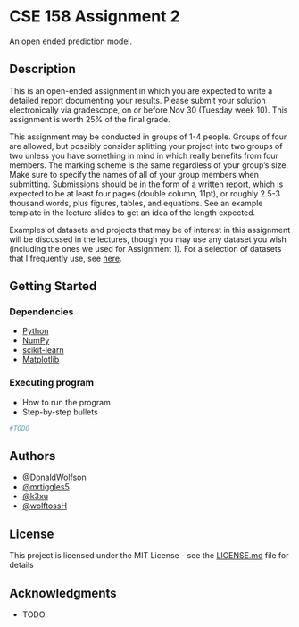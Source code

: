 # CSE 158 Assignment 2

An open ended prediction model.

## Description
  
This is an open-ended assignment in which you are expected to write a detailed report documenting your results. Please submit your solution electronically via gradescope, on or before Nov 30 (Tuesday week 10). This assignment is worth 25% of the final grade.

This assignment may be conducted in groups of 1-4 people. Groups of four are allowed, but possibly consider splitting your project into two groups of two unless you have something in mind in which really benefits from four members. The marking scheme is the same regardless of your group’s size. Make sure to specify the names of all of your group members when submitting. Submissions should be in the form of a written report, which is expected to be at least four pages (double column, 11pt), or roughly 2.5-3 thousand words, plus figures, tables, and equations. See an example template in the lecture slides to get an idea of the length expected.

Examples of datasets and projects that may be of interest in this assignment will be discussed in the lectures, though you may use any dataset you wish (including the ones we used for Assignment 1). For a selection of datasets that I frequently use, see [here](https://cseweb.ucsd.edu/~jmcauley/datasets.html).

## Getting Started

### Dependencies

* [Python](https://www.python.org)
* [NumPy](https://numpy.org)
* [scikit-learn](https://scikit-learn.org/stable/)
* [Matplotlib](https://matplotlib.org)

### Executing program

* How to run the program
* Step-by-step bullets

```bash
#TODO
```

## Authors

* [@DonaldWolfson](https://github.com/DonaldWolfson)
* [@mrtiggles5](https://github.com/mrtiggles5)
* [@k3xu](https://github.com/k3xu)
* [@wolftossH](https://github.com/wolftossH)

## License

This project is licensed under the MIT License - see the [LICENSE.md](LICENSE.md) file for details

## Acknowledgments

* TODO
